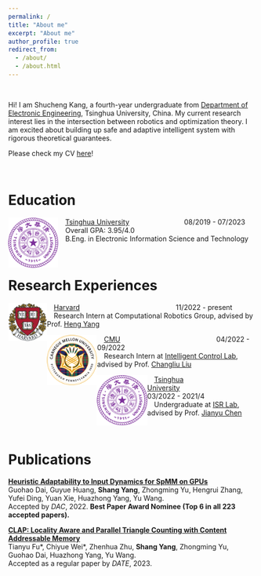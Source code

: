 ```yaml
---
permalink: /
title: "About me"
excerpt: "About me"
author_profile: true
redirect_from: 
  - /about/
  - /about.html
---
```


&nbsp;

Hi! I am Shucheng Kang, a fourth-year undergraduate from [Department of Electronic Engineering](https://www.ee.tsinghua.edu.cn/en/), Tsinghua University, China. My current research interest lies in the intersection between robotics and optimization theory. I am excited about building up safe and adaptive intelligent system with rigorous theoretical guarantees.


Please check my CV [here](https://ys-2020.github.io/files/CV_ShuchengKang.pdf)!

&nbsp;
&nbsp;

Education
======

<img src="../images/Tsinghua_LOGO.png" alt="tsinghua" style="zoom:10%; float: left" />&emsp;[Tsinghua University](https://www.tsinghua.edu.cn/en/)&ensp;&ensp;&ensp;&ensp;&ensp;&ensp;&ensp;&ensp;&ensp;&ensp;&ensp;&ensp;&ensp;&ensp;&ensp;&ensp;08/2019 - 07/2023 
<br> &emsp;Overall GPA: 3.95/4.0 
<br>&emsp;B.Eng. in Electronic Information Science and Technology

&nbsp;
&nbsp;

Research Experiences
======
<img src="../images/Harvard_LOGO.png" alt="Harvard" style="zoom:10%; float: left" />&emsp;[Harvard](https://www.harvard.edu/)&ensp;&ensp;&ensp;&ensp;&ensp;&ensp;&ensp;&ensp;&ensp;&ensp;&ensp;&ensp;&ensp;&ensp;&ensp;&ensp;&ensp;&ensp;&ensp;&ensp;&ensp;&ensp;&ensp;&ensp;&ensp;&ensp;&ensp;&ensp;11/2022 - present
<br>&emsp;Research Intern at Computational Robotics Group, advised by Prof. [Heng Yang](https://hankyang.seas.harvard.edu/)

<img src="../images/CMU_LOGO.png" alt="MIT" style="zoom:10%; float: left" />&emsp;[CMU](https://www.cmu.edu/)&ensp;&ensp;&ensp;&ensp;&ensp;&ensp;&ensp;&ensp;&ensp;&ensp;&ensp;&ensp;&ensp;&ensp;&ensp;&ensp;&ensp;&ensp;&ensp;&ensp;&ensp;&ensp;&ensp;&ensp;&ensp;&ensp;&ensp;&ensp;04/2022 - 09/2022
<br>&emsp;Research Intern at [Intelligent Control Lab](http://icontrol.ri.cmu.edu/), advised by Prof. [Changliu Liu](http://www.cs.cmu.edu/~cliu6/)

<img src="../images/Tsinghua_LOGO.png" alt="Tsinghua" style="zoom:10%; float: left" />&emsp;[Tsinghua University](https://www.tsinghua.edu.cn/en/)&ensp;&ensp;&ensp;&ensp;&ensp;&ensp;&ensp;&ensp;&ensp;&ensp;&ensp;&ensp;&ensp;&ensp;&ensp;03/2022 - 2021/4 
<br>&emsp;Undergraduate at [ISR Lab](http://people.iiis.tsinghua.edu.cn/~jychen/), advised by Prof. [Jianyu Chen](https://www.jianyuchen.net/)

&nbsp;
&nbsp;

Publications
======

[**Heuristic Adaptability to Input Dynamics for SpMM on GPUs**](https://arxiv.org/abs/2202.08556) <br>
Guohao Dai, Guyue Huang, **Shang Yang**, Zhongming Yu, Hengrui Zhang, Yufei Ding, Yuan Xie, Huazhong Yang, Yu Wang.
<br>
Accepted by *DAC*, 2022. **Best Paper Award Nominee (Top 6 in all 223 accepted papers).** <br>

[**CLAP: Locality Aware and Parallel Triangle Counting with Content Addressable Memory**](https://ys-2020.github.io/files/DATE_2023_paper_CLAP.pdf) <br>
Tianyu Fu\*, Chiyue Wei\*, Zhenhua Zhu, **Shang Yang**, Zhongming Yu, Guohao Dai, Huazhong Yang,
Yu Wang. <br>
Accepted as a regular paper by *DATE*, 2023. <br>


